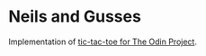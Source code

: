 # Neils and Gusses

Implementation of [tic-tac-toe for The Odin Project](https://www.theodinproject.com/courses/javascript/lessons/tic-tac-toe-javascript?ref=lnav).	